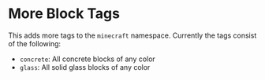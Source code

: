 # More Block Tags
This adds more tags to the `minecraft` namespace.
Currently the tags consist of the following:
* `concrete`: All concrete blocks of any color
* `glass`: All solid glass blocks of any color
